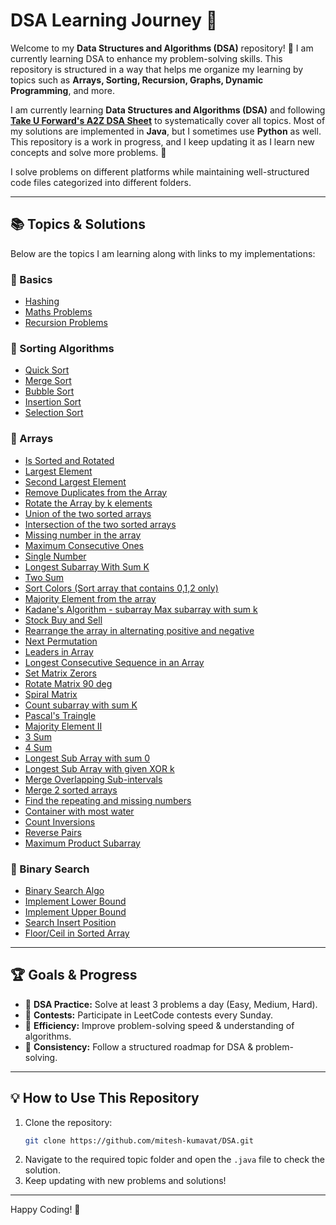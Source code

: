 # DSA Learning Journey 🚀

Welcome to my **Data Structures and Algorithms (DSA)** repository! 🎯 I am currently learning DSA to enhance my problem-solving skills. This repository is structured in a way that helps me organize my learning by topics such as **Arrays, Sorting, Recursion, Graphs, Dynamic Programming**, and more.

I am currently learning **Data Structures and Algorithms (DSA)** and following **[Take U Forward's A2Z DSA Sheet](https://takeuforward.org/strivers-a2z-dsa-course/strivers-a2z-dsa-course-sheet-2)** to systematically cover all topics. Most of my solutions are implemented in **Java**, but I sometimes use **Python** as well. This repository is a work in progress, and I keep updating it as I learn new concepts and solve more problems. 🎯

I solve problems on different platforms while maintaining well-structured code files categorized into different folders.

---

## 📚 Topics & Solutions
Below are the topics I am learning along with links to my implementations:

### 🔹 Basics
- [Hashing](Basics/Hashing/Hash.java)
- [Maths Problems](Basics/Maths)
- [Recursion Problems](Basics/Recursion/Recursion.java)


### 🔹 Sorting Algorithms
- [Quick Sort](Sorting/QuickSort.java)
- [Merge Sort](Sorting/MergeSort.java)
- [Bubble Sort](Sorting/BubbleSort.java)
- [Insertion Sort](Sorting/InsertionSort.java)
- [Selection Sort](Sorting/SelectionSort.java)


### 🔹 Arrays
- [Is Sorted and Rotated](Array/IsSorted.java)
- [Largest Element](Array/LargestElement.java)
- [Second Largest Element](Array/SecondLargest.java)
- [Remove Duplicates from the Array](Array/RemoveDuplicates.java)
- [Rotate the Array by k elements](Array/RotateArray.java)
- [Union of the two sorted arrays](Array/UnionArray.java)
- [Intersection of the two sorted arrays](Array/IntersectionArray.java)
- [Missing number in the array](Array/MissingNumber.java)
- [Maximum Consecutive Ones](Array/MaxOnes.java)
- [Single Number](Array/SingleNumber.java)
- [Longest Subarray With Sum K](Array/LongestSubArray.java)
- [Two Sum](Array/TwoSum.java)
- [Sort Colors (Sort array that contains 0,1,2 only)](Array/SortColors.java)
- [Majority Element from the array](Array/MajorityElement.java)
- [Kadane's Algorithm - subarray Max subarray with sum k](Array/KadanesAlgo.java)
- [Stock Buy and Sell](Array/StockBuySell.java)
- [Rearrange the array in alternating positive and negative](Array/RearrangeArray.java)
- [Next Permutation](Array/NextPermutation.java)
- [Leaders in Array](Array/LeadersInArray.java)
- [Longest Consecutive Sequence in an Array](Array/LongestConsecutive.java)
- [Set Matrix Zerors](Array/SetZeros.java)
- [Rotate Matrix 90 deg](Array/RotateMatrix.java)
- [Spiral Matrix](Array/SpiralMatrix.java)
- [Count subarray with sum K](Array/CountSubArray.java)
- [Pascal's Traingle](Array/PascalTriangle.java)
- [Majority Element II ](Array/MajorityElement2.java)
- [3 Sum](Array/ThreeSum.java)
- [4 Sum](Array/FourSum.java)
- [Longest Sub Array with sum 0](Array/LongestSubArrWithSum0.java)
- [Longest Sub Array with given XOR k](Array/CountSubArrayWithXor.java)
- [Merge Overlapping Sub-intervals](Array/MergeIntervals.java)
- [Merge 2 sorted arrays](Array/MergeArrays.java)
- [Find the repeating and missing numbers](Array/repeatingAndMissing.java)
- [Container with most water](Array/ContainerWithMostWater.java)
- [Count Inversions](Array/CountInversions.java)
- [Reverse Pairs](Array/ReversePairs.java)
- [Maximum Product Subarray](Array/MaxProduct.java)


### 🔹 Binary Search
- [Binary Search Algo](BinarySearch/BinarySearchCode.java)
- [Implement Lower Bound](BinarySearch/LowerBound.java)
- [Implement Upper Bound](BinarySearch/UpperBound.java)
- [Search Insert Position](BinarySearch/SearchInsertPos.java)
- [Floor/Ceil in Sorted Array](BinarySearch/FloorCeil.java)


---


## 🏆 Goals & Progress
- 📌 **DSA Practice:** Solve at least 3 problems a day (Easy, Medium, Hard).
- 📌 **Contests:** Participate in LeetCode contests every Sunday.
- 📌 **Efficiency:** Improve problem-solving speed & understanding of algorithms.
- 📌 **Consistency:** Follow a structured roadmap for DSA & problem-solving.

---

## 💡 How to Use This Repository
1. Clone the repository:
   ```sh
   git clone https://github.com/mitesh-kumavat/DSA.git
   ```
2. Navigate to the required topic folder and open the `.java` file to check the solution.
3. Keep updating with new problems and solutions!

---

Happy Coding! 🚀

